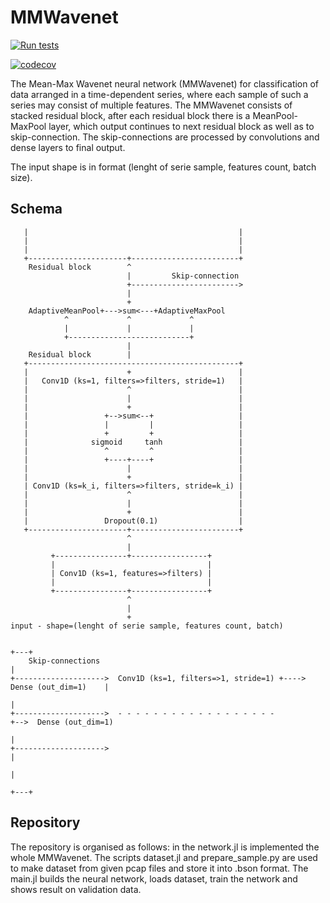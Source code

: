 # MMWavenet

[![Run tests](https://github.com/kozvojtex/MMWavenet/actions/workflows/RunTests.yml/badge.svg)](https://github.com/kozvojtex/MMWavenet/actions/workflows/RunTests.yml)

[![codecov](https://codecov.io/gh/kozvojtex/MMWavenet.jl/branch/master/graph/badge.svg?token=LO7YSB4L1I)](https://codecov.io/gh/kozvojtex/MMWavenet.jl)

The Mean-Max Wavenet neural network (MMWavenet) for classification of data arranged in a time-dependent series, where each sample of such a series may consist of multiple features. The MMWavenet consists of stacked residual block, after each residual block there is a MeanPool-MaxPool layer, which output continues to next residual block as well as to skip-connection. The skip-connections are processed by convolutions and dense layers to final output.

The input shape is in format (lenght of serie sample, features count, batch size). 

## Schema

       |                                               |
       |                                               |
       |                                               |
       +----------------------+------------------------+
        Residual block        ^
                              |         Skip-connection
                              +------------------------>
                              |
                              +
        AdaptiveMeanPool+--->sum<---+AdaptiveMaxPool
                ^             ^             ^
                |             |             |
                +---------------------------+
                              |
        Residual block        |
       +-----------------------------------------------+
       |                      +                        |
       |   Conv1D (ks=1, filters=>filters, stride=1)   |
       |                      ^                        |
       |                      |                        |
       |                      +                        |
       |                 +-->sum<--+                   |
       |                 |         |                   |
       |                 +         +                   |
       |              sigmoid     tanh                 |
       |                 ^         ^                   |
       |                 +----+----+                   |
       |                      |                        |
       |                      +                        |
       | Conv1D (ks=k_i, filters=>filters, stride=k_i) |
       |                      ^                        |
       |                      |                        |
       |                      +                        |
       |                 Dropout(0.1)                  |
       +----------------------+------------------------+
                              ^
                              |
             +----------------+-----------------+
             |                                  |
             | Conv1D (ks=1, features=>filters) |
             |                                  |
             +----------------+-----------------+
                              ^
                              |
                              +
    input - shape=(lenght of serie sample, features count, batch)

                                                                                        +---+
        Skip-connections                                                                    |
    +-------------------->  Conv1D (ks=1, filters=>1, stride=1) +----> Dense (out_dim=1)    |
                                                                                            |
    +-------------------->  - - - - - - - - - - - - - - - - - -                             +-->  Dense (out_dim=1)
                                                                                            |
    +-------------------->                                                                  |
                                                                                            |
                                                                                        +---+

## Repository
The repository is organised as follows: in the network.jl is implemented the whole MMWavenet. The scripts dataset.jl and prepare_sample.py are used to make dataset from given pcap files and store it into .bson format. The main.jl builds the neural network, loads dataset, train the network and shows result on validation data.



